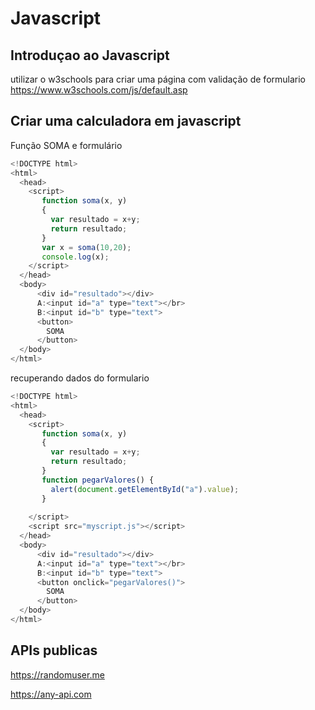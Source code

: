 # Javascript

## Introduçao ao Javascript

utilizar o w3schools para criar uma página com validação de formulario
https://www.w3schools.com/js/default.asp
## Criar uma calculadora em javascript

Função SOMA e formulário
```javascript
<!DOCTYPE html>
<html>
  <head>
    <script>
       function soma(x, y)
       { 
         var resultado = x+y;
         return resultado;
       }      
       var x = soma(10,20);
       console.log(x);
    </script>
  </head>
  <body>
      <div id="resultado"></div>  
      A:<input id="a" type="text"></br>
      B:<input id="b" type="text">
      <button>
        SOMA
      </button>
  </body>
</html>
```
recuperando dados do formulario
```javascript
<!DOCTYPE html>
<html>
  <head>
    <script>
       function soma(x, y)
       { 
         var resultado = x+y;
         return resultado;
       }
       function pegarValores() {
         alert(document.getElementById("a").value);
       }
       
    </script>
    <script src="myscript.js"></script>
  </head>
  <body>
      <div id="resultado"></div>  
      A:<input id="a" type="text"></br>
      B:<input id="b" type="text">
      <button onclick="pegarValores()">
        SOMA
      </button>
  </body>
</html>
```

## APIs publicas

https://randomuser.me

https://any-api.com

